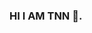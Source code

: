 ### HI I AM TNN 👋. 
<!--
**hachkingtohach1/hachkingtohach1** is a ✨ _special_ ✨ repository because its `README.md` (this file) appears on your GitHub profile.

# Stats
<img src="https://github-readme-stats.vercel.app/api?username=hachkingtohach1&theme=material-palenight&show_icons=true" alt="github-stats"/>
<img src="https://github-readme-stats.vercel.app/api/top-langs/?username=hachkingtohach1&layout=compact&theme=material-palenight" alt="top-langs" />

